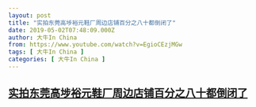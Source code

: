```yaml
---
layout: post
title: "实拍东莞高埗裕元鞋厂周边店铺百分之八十都倒闭了"
date: 2019-05-02T07:48:09.000Z
author: 大牛In China
from: https://www.youtube.com/watch?v=EgioCEzjMGw
tags: [ 大牛In China ]
categories: [ 大牛In China ]
---
```

<!--1556783289000-->
[实拍东莞高埗裕元鞋厂周边店铺百分之八十都倒闭了](https://www.youtube.com/watch?v=EgioCEzjMGw)
------

<div>

</div>
